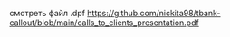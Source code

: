 смотреть файл .dpf
https://github.com/nickita98/tbank-callout/blob/main/calls_to_clients_presentation.pdf
